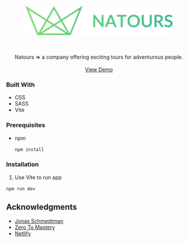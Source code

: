 <!-- PROJECT LOGO -->
<br />
<div align="center">
  <a href="https://github.com/DominikKorpusik/worldwise">
    <img src="public/img/logo-green-small-2x.png" alt="Logo" height="80">
  </a>
  <p align="center">
    <br />
    <br />
   Natours => a company offering exciting tours for adventurous people.<br />
    <br />
    <a href="https://dk-natours.netlify.app/" target="_blank">View Demo</a>
   
  </p>
</div>

### Built With

* CSS
* SASS
* Vite

### Prerequisites
* npm
  ```sh
  npm install 
  ```

### Installation

1.  Use Vite to run app
   ```sh
   npm run dev
   ```
   
## Acknowledgments
* [Jonas Schmedtman ](https://codingheroes.io/resources/)
* [Zero To Mastery](https://zerotomastery.io/blog/)
* [Netlify](netlify.com)


